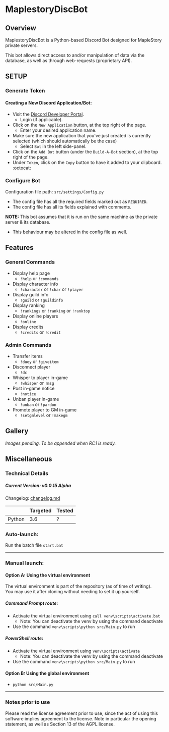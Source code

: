 # MaplestoryDiscBot


## Overview
  MaplestoryDiscBot is a Python-based Discord Bot designed for MapleStory private servers.
  
  This bot allows direct access to and/or manipulation of data via the database, as well as through web-requests (proprietary API).

## SETUP
### Generate Token  
#### Creating a New Discord Application/Bot:  
  - Visit the [Discord Developer Portal](https://discord.com/developers/applications).
    - Login (if applicable).
  - Click on the `New Application` button, at the top right of the page.
    - Enter your desired application name.
  - Make sure the new application that you've just created is currently selected (which should automatically be the case)
    - Select `Bot` in the left side-panel.
  - Click on the `Add Bot` button (under the `Build-A-Bot` section), at the top right of the page. 
  - Under `Token`, click on the `Copy` button to have it added to your clipboard. :octocat:
### Configure Bot
Configuration file path: `src/settings/Config.py`  
  - The config file has all the required fields marked out as `REQUIRED`.  
  - The config file has all its fields explained with comments.   

**NOTE:** This bot assumes that it is run on the same machine as the private server & its database.
  - This behaviour may be altered in the config file as well.  
## Features
### General Commands
  - Display help page
    - `!help` or `!commands`
  - Display character info
    - `!character` or `!char` or `!player`
  - Display guild info
    - `!guild` or `!guildinfo`
  - Display ranking
    - `!rankings` or `!ranking` or `!ranktop`
  - Display online players
    - `!online`
  - Display credits
    - `!credits` or `!credit`
  
### Admin Commands  
  - Transfer items
    - `!duey` or `!giveitem`
  - Disconnect player
    - `!dc`
  - Whisper to player in-game
    - `!whisper` or `!msg`
  - Post in-game notice
    - `!notice`
  - Unban player in-game
    - `!unban` or `!pardon`
  - Promote player to GM in-game
    - `!setgmlevel` or `!makegm`

## Gallery
*Images pending. To be appended when RC1 is ready.*
## Miscellaneous
### Technical Details
##### Current Version: v0.0.15 Alpha  
Changelog: [changelog.md](changelog.md)

|  | Targeted | Tested |
|---|---|---|
| Python | 3.6 | ? |  

### Auto-launch:
Run the batch file `start.bat`

---
### Manual launch:
#### Option A: Using the virtual environment
The virtual environment is part of the repository (as of time of writing).  
You may use it after cloning without needing to set it up yourself.
##### Command Prompt route:
  - Activate the virtual environment using `call venv\scripts\activate.bat`
    - Note: You can deactivate the venv by using the command deactivate
  - Use the command `venv\scripts\python src/Main.py` to run
##### PowerShell route: 
  - Activate the virtual environment using `venv\scripts\activate`
    - Note: You can deactivate the venv by using the command deactivate
  - Use the command `venv\scripts\python src/Main.py` to run  
    
  
#### Option B: Using the global environment
  - `python src/Main.py`

---

### Notes prior to use
Please read the license agreement prior to use, since the act of using this software implies agreement to the license. Note in particular the opening statement, as well as Section 13 of the AGPL license.